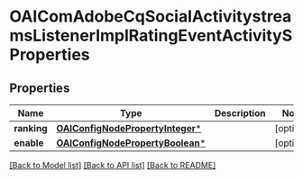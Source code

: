 # OAIComAdobeCqSocialActivitystreamsListenerImplRatingEventActivitySProperties

## Properties
Name | Type | Description | Notes
------------ | ------------- | ------------- | -------------
**ranking** | [**OAIConfigNodePropertyInteger***](OAIConfigNodePropertyInteger.md) |  | [optional] 
**enable** | [**OAIConfigNodePropertyBoolean***](OAIConfigNodePropertyBoolean.md) |  | [optional] 

[[Back to Model list]](../README.md#documentation-for-models) [[Back to API list]](../README.md#documentation-for-api-endpoints) [[Back to README]](../README.md)


